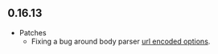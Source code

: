 ## 0.16.13

* Patches
    * Fixing a bug around body parser [url encoded options](http://stackoverflow.com/questions/24330014/bodyparser-is-deprecated-express-4/24330353#24330353).

